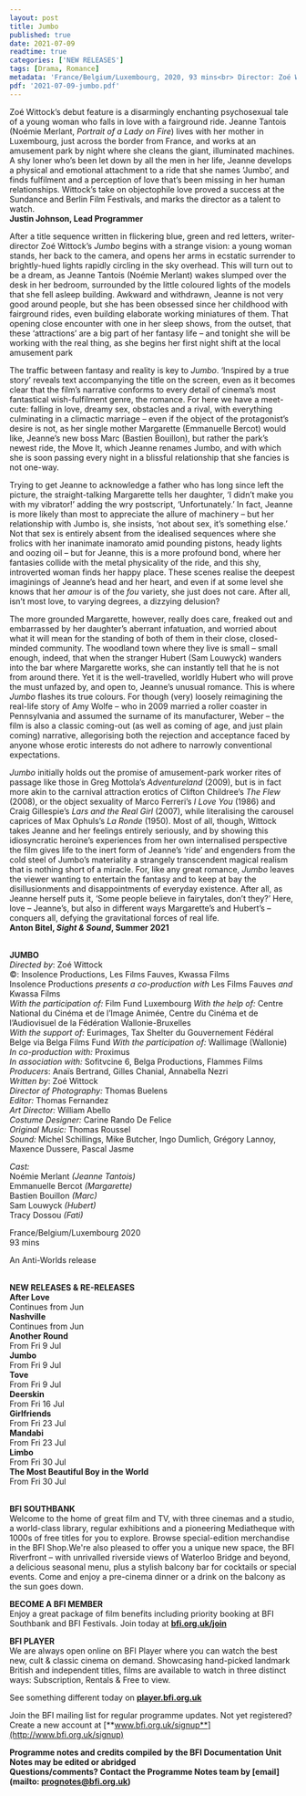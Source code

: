 ```yaml
---
layout: post
title: Jumbo
published: true
date: 2021-07-09
readtime: true
categories: ['NEW RELEASES']
tags: [Drama, Romance]
metadata: 'France/Belgium/Luxembourg, 2020, 93 mins<br> Director: Zoé Wittock'
pdf: '2021-07-09-jumbo.pdf'
---
```


Zoé Wittock’s debut feature is a disarmingly enchanting psychosexual tale of a young woman who falls in love with a fairground ride. Jeanne Tantois (Noémie Merlant, _Portrait of a Lady on Fire_) lives with her mother in Luxembourg, just across the border from France, and works at an amusement park by night where she cleans the giant, illuminated machines. A shy loner who’s been let down by all the men in her life, Jeanne develops a physical and emotional attachment to a ride that she names ‘Jumbo’, and finds fulfilment and a perception of love that’s been missing in her human relationships. Wittock’s take on objectophile love proved a success at the Sundance and Berlin Film Festivals, and marks the director as a talent to watch.  
**Justin Johnson, Lead Programmer**

After a title sequence written in flickering blue, green and red letters, writer-director Zoé Wittock’s _Jumbo_ begins with a strange vision: a young woman stands, her back to the camera, and opens her arms in ecstatic surrender to brightly-hued lights rapidly circling in the sky overhead. This will turn out to be a dream, as Jeanne Tantois (Noémie Merlant) wakes slumped over the desk in her bedroom, surrounded by the little coloured lights of the models that she fell asleep building. Awkward and withdrawn, Jeanne is not very good around people, but she has been obsessed since her childhood with fairground rides, even building elaborate working miniatures of them. That opening close encounter with one in her sleep shows, from the outset, that these ‘attractions’ are a big part of her fantasy life – and tonight she will be working with the real thing, as she begins her first night shift at the local amusement park

The traffic between fantasy and reality is key to _Jumbo_. ‘Inspired by a true story’ reveals text accompanying the title on the screen, even as it becomes clear that the film’s narrative conforms to every detail of cinema’s most fantastical wish-fulfilment genre, the romance. For here we have a meet-cute: falling in love, dreamy sex, obstacles and a rival, with everything culminating in a climactic marriage – even if the object of the protagonist’s desire is not, as her single mother Margarette (Emmanuelle Bercot) would like, Jeanne’s new boss Marc (Bastien Bouillon), but rather the park’s newest ride, the Move It, which Jeanne renames Jumbo, and with which she is soon passing every night in a blissful relationship that she fancies is not one-way.

Trying to get Jeanne to acknowledge a father who has long since left the picture, the straight-talking Margarette tells her daughter, ‘I didn’t make you with my vibrator!’ adding the wry postscript, ‘Unfortunately.’ In fact, Jeanne is more likely than most to appreciate the allure of machinery – but her relationship with Jumbo is, she insists, ‘not about sex, it’s something else.’  Not that sex is entirely absent from the idealised sequences where she frolics with her inanimate inamorato amid pounding pistons, heady lights and oozing oil – but for Jeanne, this is a more profound bond, where her fantasies collide with the metal physicality of the ride, and this shy, introverted woman finds her happy place. These scenes realise the deepest imaginings of Jeanne’s head and her heart, and even if at some level she knows that her _amour_ is of the _fou_ variety, she just does not care. After all, isn’t most love, to varying degrees, a dizzying delusion?

The more grounded Margarette, however, really does care, freaked out and embarrassed by her daughter’s aberrant infatuation, and worried about what it will mean for the standing of both of them in their close, closed-minded community. The woodland town where they live is small – small enough, indeed, that when the stranger Hubert (Sam Louwyck) wanders into the bar where Margarette works, she can instantly tell that he is not from around there. Yet it is the well-travelled, worldly Hubert who will prove the must unfazed by, and open to, Jeanne’s unusual romance. This is where _Jumbo_ flashes its true colours. For though (very) loosely reimagining the real-life story of Amy Wolfe – who in 2009 married a roller coaster in Pennsylvania and assumed the surname of its manufacturer, Weber – the film is also a classic coming-out (as well as coming of age, and just plain coming) narrative, allegorising both the rejection and acceptance faced by anyone whose erotic interests do not adhere to narrowly conventional expectations.

_Jumbo_ initially holds out the promise of amusement-park worker rites of passage like those in Greg Mottola’s _Adventureland_ (2009), but is in fact more akin to the carnival attraction erotics of Clifton Childree’s _The Flew_ (2008), or the object sexuality of Marco Ferreri’s _I Love You_ (1986) and Craig Gillespie’s _Lars and the Real Girl_ (2007), while literalising the carousel caprices of Max Ophuls’s _La Ronde_ (1950). Most of all, though, Wittock takes Jeanne and her feelings entirely seriously, and by showing this idiosyncratic heroine’s experiences from her own internalised perspective the film gives life to the inert form of Jeanne’s ‘ride’ and engenders from the cold steel of Jumbo’s materiality a strangely transcendent magical realism that is nothing short of a miracle. For, like any great romance, _Jumbo_ leaves the viewer wanting to entertain the fantasy and to keep at bay the disillusionments and disappointments of everyday existence. After all, as Jeanne herself puts it, ‘Some people believe in fairytales, don’t they?’ Here, love – Jeanne’s, but also in different ways Margarette’s and Hubert’s – conquers all, defying the gravitational forces of real life.  
**Anton Bitel, _Sight & Sound_, Summer 2021**
<br><br>


**JUMBO**<br>
_Directed by_: Zoé Wittock<br>
©: Insolence Productions, Les Films Fauves, Kwassa Films<br>
Insolence Productions _presents a co-production with_ Les Films Fauves _and_ Kwassa Films<br>
_With the participation of:_ Film Fund Luxembourg _With the help of:_ Centre National du Cinéma et de l’Image Animée, Centre du Cinéma et de l’Audiovisuel de la Fédération Wallonie-Bruxelles<br>
_With the support of:_ Eurimages, Tax Shelter du Gouvernement Fédéral Belge via Belga Films Fund _With the participation of:_ Wallimage (Wallonie)<br>
_In co-production with:_ Proximus<br>
_In association with:_ Sofitvcine 6, Belga Productions, Flammes Films<br>
_Producers_: Anaïs Bertrand, Gilles Chanial,  Annabella Nezri  
_Written by_: Zoé Wittock<br>
_Director of Photography:_ Thomas Buelens<br>
_Editor:_ Thomas Fernandez<br>
_Art Director:_ William Abello<br>
_Costume Designer:_ Carine Rando De Felice<br>
_Original Music:_ Thomas Roussel<br>
_Sound:_ Michel Schillings, Mike Butcher,  Ingo Dumlich, Grégory Lannoy, Maxence Dussere, Pascal Jasme<br>

_Cast:_<br>
Noémie Merlant _(Jeanne Tantois)_  
Emmanuelle Bercot _(Margarette)_  
Bastien Bouillon _(Marc)_  
Sam Louwyck _(Hubert)_  
Tracy Dossou _(Fati)_

France/Belgium/Luxembourg 2020<br>
93 mins

An Anti-Worlds release
<br><br>

**NEW RELEASES & RE-RELEASES**<br>
**After Love**<br>
Continues from Jun<br>
**Nashville**<br>
Continues from Jun<br>
**Another Round**<br>
From Fri 9 Jul<br>
**Jumbo**<br>
From Fri 9 Jul<br>
**Tove**<br>
From Fri 9 Jul<br>
**Deerskin**<br>
From Fri 16 Jul<br>
**Girlfriends**<br>
From Fri 23 Jul<br>
**Mandabi**<br>
From Fri 23 Jul<br>
**Limbo**<br>
From Fri 30 Jul<br>
**The Most Beautiful Boy in the World**<br>
From Fri 30 Jul<br>
<br>

**BFI SOUTHBANK**  
Welcome to the home of great film and TV, with three cinemas and a studio, a world-class library, regular exhibitions and a pioneering Mediatheque with 1000s of free titles for you to explore. Browse special-edition merchandise in the BFI Shop.We&#39;re also pleased to offer you a unique new space, the BFI Riverfront – with unrivalled riverside views of Waterloo Bridge and beyond, a delicious seasonal menu, plus a stylish balcony bar for cocktails or special events. Come and enjoy a pre-cinema dinner or a drink on the balcony as the sun goes down.  

**BECOME A BFI MEMBER**  
Enjoy a great package of film benefits including priority booking at BFI Southbank and BFI Festivals. Join today at [**bfi.org.uk/join**](http://www.bfi.org.uk/join)  

**BFI PLAYER**  
 We are always open online on BFI Player where you can watch the best new, cult &amp; classic cinema on demand. Showcasing hand-picked landmark British and independent titles, films are available to watch in three distinct ways: Subscription, Rentals &amp; Free to view.  

See something different today on [**player.bfi.org.uk**](https://player.bfi.org.uk)  

Join the BFI mailing list for regular programme updates. Not yet registered? Create a new account at [**www.bfi.org.uk/signup**](http://www.bfi.org.uk/signup)

**Programme notes and credits compiled by the BFI Documentation Unit  
Notes may be edited or abridged  
Questions/comments? Contact the Programme Notes team by [email](mailto: prognotes@bfi.org.uk)**

<!--stackedit_data:
eyJoaXN0b3J5IjpbMzM0NDM4NDM0XX0=
-->
